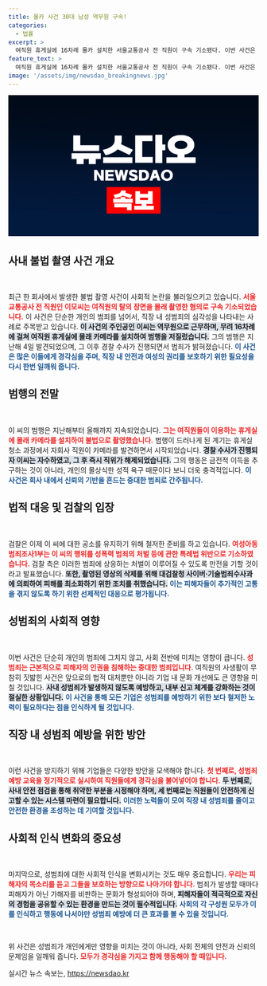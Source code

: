 ```yaml
---
title: 몰카 사건 30대 남성 역무원 구속!
categories:
  - 법률
excerpt: >
  여직원 휴게실에 16차례 몰카 설치한 서울교통공사 전 직원이 구속 기소됐다. 이번 사건은 청소 중 몰래카메라가 발견되며 드러났으며, 검찰이 영상 삭제 요청해 추가 피해를 예방했다.
feature_text: >
  여직원 휴게실에 16차례 몰카 설치한 서울교통공사 전 직원이 구속 기소됐다. 이번 사건은 청소 중 몰래카메라가 발견되며 드러났으며, 검찰이 영상 삭제 요청해 추가 피해를 예방했다.
image: '/assets/img/newsdao_breakingnews.jpg'
---
```


<p><img src="/assets/img/newsdao_breakingnews.jpg" alt="implanttips 속보" /></p>

<h2 data-ke-size="size26">사내 불법 촬영 사건 개요</h2>

<p data-ke-size="size16">&nbsp;</p>  

<p>최근 한 회사에서 발생한 불법 촬영 사건이 사회적 논란을 불러일으키고 있습니다. <b><span style="color: #ee2323;">서울교통공사 전 직원인 이모씨는 여직원의 탈의 장면을 몰래 촬영한 혐의로 구속 기소되었습니다.</span></b> 이 사건은 단순한 개인의 범죄를 넘어서, 직장 내 성범죄의 심각성을 나타내는 사례로 주목받고 있습니다. <b><span style="background-color: #21538527;">이 사건의 주인공인 이씨는 역무원으로 근무하며, 무려 16차례에 걸쳐 여직원 휴게실에 몰래 카메라를 설치하여 범행을 저질렀습니다.</span></b> 그의 범행은 지난해 4일 발견되었으며, 그 이후 경찰 수사가 진행되면서 범죄가 밝혀졌습니다. <b><span style="color: #1a5490;">이 사건은 많은 이들에게 경각심을 주며, 직장 내 안전과 여성의 권리를 보호하기 위한 필요성을 다시 한번 일깨워 줍니다.</span></b></p>

<h2 data-ke-size="size26">범행의 전말</h2>

<p data-ke-size="size16">&nbsp;</p>  

<p>이 씨의 범행은 지난해부터 올해까지 지속되었습니다. <b><span style="color: #ee2323;">그는 여직원들이 이용하는 휴게실에 몰래 카메라를 설치하여 불법으로 촬영했습니다.</span></b> 범행이 드러나게 된 계기는 휴게실 청소 과정에서 자회사 직원이 카메라를 발견하면서 시작되었습니다. <b><span style="background-color: #21538527;">경찰 수사가 진행되자 이씨는 자수하였고, 그 후 즉시 직위가 해제되었습니다.</span></b> 그의 행동은 금전적 이득을 추구하는 것이 아니라, 개인의 몰상식한 성적 욕구 때문이다 보니 더욱 충격적입니다. <b><span style="color: #1a5490;">이 사건은 회사 내에서 신뢰의 기반을 흔드는 중대한 범죄로 간주됩니다.</span></b></p>

<h2 data-ke-size="size26">법적 대응 및 검찰의 입장</h2>

<p data-ke-size="size16">&nbsp;</p>  

<p>검찰은 이제 이 씨에 대한 공소를 유지하기 위해 철저한 준비를 하고 있습니다. <b><span style="color: #ee2323;">여성아동범죄조사1부는 이 씨의 행위를 성폭력 범죄의 처벌 등에 관한 특례법 위반으로 기소하였습니다.</span></b> 검찰 측은 이러한 범죄에 상응하는 처벌이 이루어질 수 있도록 만전을 기할 것이라고 발표했습니다. <b><span style="background-color: #21538527;">또한, 촬영된 영상의 삭제를 위해 대검찰청 사이버·기술범죄수사과에 의뢰하여 피해를 최소화하기 위한 조치를 취했습니다.</span></b> <b><span style="color: #1a5490;">이는 피해자들이 추가적인 고통을 겪지 않도록 하기 위한 선제적인 대응으로 평가됩니다.</span></b></p>

<h2 data-ke-size="size26">성범죄의 사회적 영향</h2>

<p data-ke-size="size16">&nbsp;</p>  

<p>이번 사건은 단순히 개인의 범죄에 그치지 않고, 사회 전반에 미치는 영향이 큽니다. <b><span style="color: #ee2323;">성범죄는 근본적으로 피해자의 인권을 침해하는 중대한 범죄입니다.</span></b> 여직원의 사생활이 무참히 짓밟힌 사건은 앞으로의 법적 대처뿐만 아니라 기업 내 문화 개선에도 큰 영향을 미칠 것입니다. <b><span style="background-color: #21538527;">사내 성범죄가 발생하지 않도록 예방하고, 내부 신고 체계를 강화하는 것이 절실한 상황입니다.</span></b> <b><span style="color: #1a5490;">이 사건을 통해 모든 기업은 성범죄를 예방하기 위한 보다 철저한 노력이 필요하다는 점을 인식하게 될 것입니다.</span></b></p>

<h2 data-ke-size="size26">직장 내 성범죄 예방을 위한 방안</h2>

<p data-ke-size="size16">&nbsp;</p>  

<p>이런 사건을 방지하기 위해 기업들은 다양한 방안을 모색해야 합니다. <b><span style="color: #ee2323;">첫 번째로, 성범죄 예방 교육을 정기적으로 실시하여 직원들에게 경각심을 불어넣어야 합니다.</span></b> <b><span style="background-color: #21538527;">두 번째로, 사내 안전 점검을 통해 취약한 부분을 시정해야 하며, 세 번째로는 직원들이 안전하게 신고할 수 있는 시스템 마련이 필요합니다.</span></b> <b><span style="color: #1a5490;">이러한 노력들이 모여 직장 내 성범죄를 줄이고 안전한 환경을 조성하는 데 기여할 것입니다.</span></b></p>

<h2 data-ke-size="size26">사회적 인식 변화의 중요성</h2>

<p data-ke-size="size16">&nbsp;</p>  

<p>마지막으로, 성범죄에 대한 사회적 인식을 변화시키는 것도 매우 중요합니다. <b><span style="color: #ee2323;">우리는 피해자의 목소리를 듣고 그들을 보호하는 방향으로 나아가야 합니다.</span></b> 범죄가 발생할 때마다 피해자가 아닌 가해자를 비판하는 문화가 형성되어야 하며, <b><span style="background-color: #21538527;">피해자들이 적극적으로 자신의 경험을 공유할 수 있는 환경을 만드는 것이 필수적입니다.</span></b> <b><span style="color: #1a5490;">사회의 각 구성원 모두가 이를 인식하고 행동에 나서야만 성범죄 예방에 더 큰 효과를 볼 수 있을 것입니다.</span></b></p>

<p data-ke-size="size16">&nbsp;</p>  

<p>위 사건은 성범죄가 개인에게만 영향을 미치는 것이 아니라, 사회 전체의 안전과 신뢰의 문제임을 일깨워 줍니다. <b><span style="color: #ee2323;">모두가 경각심을 가지고 함께 행동해야 할 때입니다.</span></b></p>
실시간 뉴스 속보는, <a href="https://newsdao.kr" rel="dofollow">https://newsdao.kr</a>


